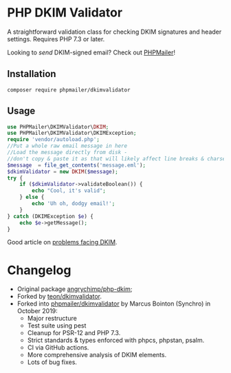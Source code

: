 # PHP DKIM Validator

A straightforward validation class for checking DKIM signatures and header settings. Requires PHP 7.3 or later.

Looking to *send* DKIM-signed email? Check out [PHPMailer](https://github.com/PHPMailer/PHPMailer)!

## Installation

```
composer require phpmailer/dkimvalidator
```

## Usage

```php
use PHPMailer\DKIMValidator\DKIM;
use PHPMailer\DKIMValidator\DKIMException;
require 'vendor/autoload.php';
//Put a whole raw email message in here
//Load the message directly from disk -
//don't copy & paste it as that will likely affect line breaks & charsets
$message  = file_get_contents('message.eml');
$dkimValidator = new DKIM($message);
try {
    if ($dkimValidator->validateBoolean()) {
        echo "Cool, it's valid";
    } else {
        echo 'Uh oh, dodgy email!';
    }
} catch (DKIMException $e) {
    echo $e->getMessage();
}
```

Good article on [problems facing DKIM](https://noxxi.de/research/breaking-dkim-on-purpose-and-by-chance.html).

# Changelog

* Original package [angrychimp/php-dkim](https://github.com/angrychimp/php-dkim);
* Forked by [teon/dkimvalidator](https://github.com/teonsystems/php-dkim).
* Forked into [phpmailer/dkimvalidator](https://github.com/PHPMailer/DKIMValidator) by Marcus Bointon (Synchro) in October 2019:
  * Major restructure
  * Test suite using pest
  * Cleanup for PSR-12 and PHP 7.3.
  * Strict standards & types enforced with phpcs, phpstan, psalm.
  * CI via GitHub actions.
  * More comprehensive analysis of DKIM elements.
  * Lots of bug fixes.
